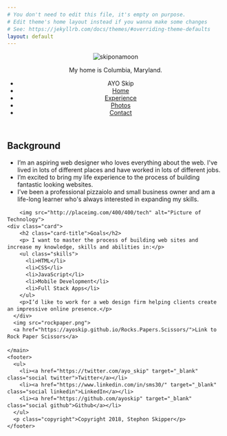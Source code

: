 ```yaml
---
# You don't need to edit this file, it's empty on purpose.
# Edit theme's home layout instead if you wanna make some changes
# See: https://jekyllrb.com/docs/themes/#overriding-theme-defaults
layout: default
---
```


<html lang="en">
<head>
  <meta charset="utf-8">
  <title>Ayo Skip's Profile</title>
  <meta name="viewport" content="width=device-width, initial-scale=1.0">
  <link rel="stylesheet" href="style.css">
  <link href="https://fonts.googleapis.com/css?family=Muli%7CRoboto:400,300,500,700,900" rel="stylesheet">
</head>
  <header>
    <img src="https://s3-us-west-2.amazonaws.com/s.cdpn.io/1446157/profile/profile-512.jpg?1504019506" alt="skiponamoon" class="profile-image">
    <p class="tag location">My home is Columbia, Maryland.</p>
    <div class="main-nav">
        <ul class="nav">
          <li class="name">AYO Skip</li>
          <li><a href="#">Home</a></li>
          <li><a href="resume.html" target="_blank">Experience</a></li>
          <li><a href="#">Photos</a></li>
          <li><a href="#">Contact</a></li>
        </ul>
    </div>
  </header>


  <body>
    <main class="flex">
      <div class="card">
        <h2 class="card-title">Background</h2>
        <p></p>
        <ul>
          <li>I’m an aspiring web designer who loves everything about the web. I've lived in lots of different places and have worked in lots of different jobs.</li>
            <li>I’m excited to bring my life experience to the process of building fantastic looking websites.</li>
            <li>I’ve been a professional pizzaiolo and small business owner and am a life-long learner who's always interested in expanding my skills.</li>
          <!-- <li>To learn more,<a href="resume.html">view my resume.</a></li> -->
        </ul>
      </div>

        <img src="http://placeimg.com/400/400/tech" alt="Picture of Technology">
    <div class="card">
        <h2 class="card-title">Goals</h2>
        <p> I want to master the process of building web sites and increase my knowledge, skills and abilities in:</p>
        <ul class="skills">
          <li>HTML</li>
          <li>CSS</li>
          <li>JavaScript</li>
          <li>Mobile Development</li>
          <li>Full Stack Apps</li>
        </ul>
        <p>I’d like to work for a web design firm helping clients create an impressive online presence.</p>
      </div>
      <img src="rockpaper.png">
      <a href="https://ayoskip.github.io/Rocks.Papers.Scissors/">Link to Rock Paper Scissors</a>

    </main>
    <footer>
      <ul>
        <li><a href="https://twitter.com/ayo_skip" target="_blank" class="social twitter">Twitter</a></li>
        <li><a href="https://www.linkedin.com/in/sms30/" target="_blank" class="social linkedin">LinkedIn</a></li>
        <li><a href="https://github.com/ayoskip" target="_blank" class="social github">Github</a></li>
      </ul>
      <p class="copyright">Copyright 2018, Stephon Skipper</p>
    </footer>
  </body>
</html>
